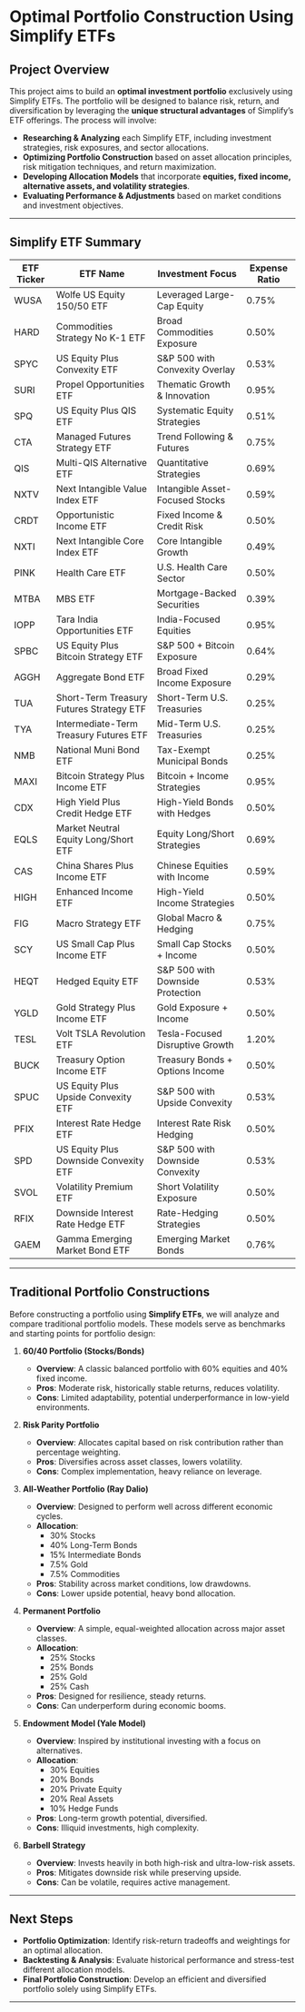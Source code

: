 # Optimal Portfolio Construction Using Simplify ETFs

## **Project Overview**
This project aims to build an **optimal investment portfolio** exclusively using Simplify ETFs. The portfolio will be designed to balance risk, return, and diversification by leveraging the **unique structural advantages** of Simplify’s ETF offerings. The process will involve:

- **Researching & Analyzing** each Simplify ETF, including investment strategies, risk exposures, and sector allocations.
- **Optimizing Portfolio Construction** based on asset allocation principles, risk mitigation techniques, and return maximization.
- **Developing Allocation Models** that incorporate **equities, fixed income, alternative assets, and volatility strategies**.
- **Evaluating Performance & Adjustments** based on market conditions and investment objectives.

---

## **Simplify ETF Summary**

| **ETF Ticker** | **ETF Name**                                      | **Investment Focus**                   | **Expense Ratio** |
|--------------|------------------------------------------------|--------------------------------|---------------|
| WUSA        | Wolfe US Equity 150/50 ETF                    | Leveraged Large-Cap Equity     | 0.75%         |
| HARD        | Commodities Strategy No K-1 ETF               | Broad Commodities Exposure     | 0.50%         |
| SPYC        | US Equity Plus Convexity ETF                  | S&P 500 with Convexity Overlay | 0.53%         |
| SURI        | Propel Opportunities ETF                      | Thematic Growth & Innovation  | 0.95%         |
| SPQ         | US Equity Plus QIS ETF                        | Systematic Equity Strategies   | 0.51%         |
| CTA         | Managed Futures Strategy ETF                  | Trend Following & Futures      | 0.75%         |
| QIS         | Multi-QIS Alternative ETF                     | Quantitative Strategies       | 0.69%         |
| NXTV        | Next Intangible Value Index ETF               | Intangible Asset-Focused Stocks | 0.59%         |
| CRDT        | Opportunistic Income ETF                      | Fixed Income & Credit Risk     | 0.50%         |
| NXTI        | Next Intangible Core Index ETF                | Core Intangible Growth        | 0.49%         |
| PINK        | Health Care ETF                               | U.S. Health Care Sector       | 0.50%         |
| MTBA        | MBS ETF                                       | Mortgage-Backed Securities    | 0.39%         |
| IOPP        | Tara India Opportunities ETF                  | India-Focused Equities        | 0.95%         |
| SPBC        | US Equity Plus Bitcoin Strategy ETF           | S&P 500 + Bitcoin Exposure    | 0.64%         |
| AGGH        | Aggregate Bond ETF                            | Broad Fixed Income Exposure   | 0.29%         |
| TUA         | Short-Term Treasury Futures Strategy ETF      | Short-Term U.S. Treasuries    | 0.25%         |
| TYA         | Intermediate-Term Treasury Futures ETF        | Mid-Term U.S. Treasuries      | 0.25%         |
| NMB         | National Muni Bond ETF                        | Tax-Exempt Municipal Bonds    | 0.25%         |
| MAXI        | Bitcoin Strategy Plus Income ETF              | Bitcoin + Income Strategies   | 0.95%         |
| CDX         | High Yield Plus Credit Hedge ETF              | High-Yield Bonds with Hedges  | 0.50%         |
| EQLS        | Market Neutral Equity Long/Short ETF          | Equity Long/Short Strategies  | 0.69%         |
| CAS         | China Shares Plus Income ETF                  | Chinese Equities with Income  | 0.59%         |
| HIGH        | Enhanced Income ETF                           | High-Yield Income Strategies  | 0.50%         |
| FIG         | Macro Strategy ETF                            | Global Macro & Hedging        | 0.75%         |
| SCY         | US Small Cap Plus Income ETF                  | Small Cap Stocks + Income     | 0.50%         |
| HEQT        | Hedged Equity ETF                             | S&P 500 with Downside Protection | 0.53%         |
| YGLD        | Gold Strategy Plus Income ETF                 | Gold Exposure + Income        | 0.50%         |
| TESL        | Volt TSLA Revolution ETF                      | Tesla-Focused Disruptive Growth | 1.20%        |
| BUCK        | Treasury Option Income ETF                    | Treasury Bonds + Options Income | 0.50%        |
| SPUC        | US Equity Plus Upside Convexity ETF           | S&P 500 with Upside Convexity | 0.53%         |
| PFIX        | Interest Rate Hedge ETF                       | Interest Rate Risk Hedging    | 0.50%         |
| SPD         | US Equity Plus Downside Convexity ETF         | S&P 500 with Downside Convexity | 0.53%        |
| SVOL        | Volatility Premium ETF                        | Short Volatility Exposure     | 0.50%         |
| RFIX        | Downside Interest Rate Hedge ETF              | Rate-Hedging Strategies       | 0.50%         |
| GAEM        | Gamma Emerging Market Bond ETF                | Emerging Market Bonds         | 0.76%         |

---
## **Traditional Portfolio Constructions**
Before constructing a portfolio using **Simplify ETFs**, we will analyze and compare traditional portfolio models. These models serve as benchmarks and starting points for portfolio design:

1. **60/40 Portfolio (Stocks/Bonds)**
   - **Overview**: A classic balanced portfolio with 60% equities and 40% fixed income.
   - **Pros**: Moderate risk, historically stable returns, reduces volatility.
   - **Cons**: Limited adaptability, potential underperformance in low-yield environments.

2. **Risk Parity Portfolio**
   - **Overview**: Allocates capital based on risk contribution rather than percentage weighting.
   - **Pros**: Diversifies across asset classes, lowers volatility.
   - **Cons**: Complex implementation, heavy reliance on leverage.

3. **All-Weather Portfolio (Ray Dalio)**
   - **Overview**: Designed to perform well across different economic cycles.
   - **Allocation**:
     - 30% Stocks
     - 40% Long-Term Bonds
     - 15% Intermediate Bonds
     - 7.5% Gold
     - 7.5% Commodities
   - **Pros**: Stability across market conditions, low drawdowns.
   - **Cons**: Lower upside potential, heavy bond allocation.

4. **Permanent Portfolio**
   - **Overview**: A simple, equal-weighted allocation across major asset classes.
   - **Allocation**:
     - 25% Stocks
     - 25% Bonds
     - 25% Gold
     - 25% Cash
   - **Pros**: Designed for resilience, steady returns.
   - **Cons**: Can underperform during economic booms.

5. **Endowment Model (Yale Model)**
   - **Overview**: Inspired by institutional investing with a focus on alternatives.
   - **Allocation**:
     - 30% Equities
     - 20% Bonds
     - 20% Private Equity
     - 20% Real Assets
     - 10% Hedge Funds
   - **Pros**: Long-term growth potential, diversified.
   - **Cons**: Illiquid investments, high complexity.

6. **Barbell Strategy**
   - **Overview**: Invests heavily in both high-risk and ultra-low-risk assets.
   - **Pros**: Mitigates downside risk while preserving upside.
   - **Cons**: Can be volatile, requires active management.
___

## **Next Steps**
- **Portfolio Optimization**: Identify risk-return tradeoffs and weightings for an optimal allocation.
- **Backtesting & Analysis**: Evaluate historical performance and stress-test different allocation models.
- **Final Portfolio Construction**: Develop an efficient and diversified portfolio solely using Simplify ETFs.

---

